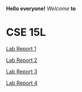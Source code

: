 **Hello everyone!**
*Welcome* **to** 
# CSE 15L

[Lab Report 1](labreport1/labreport1.md)

[Lab Report 2](labreport2/labreport2.md)

[Lab Report 3](labreport3/labreport3.md)

[Lab Report 4](labreport4/labreport4.md)
